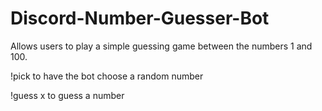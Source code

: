# Discord-Number-Guesser-Bot

Allows users to play a simple guessing game between the numbers 1 and 100.

!pick to have the bot choose a random number

!guess x to guess a number
